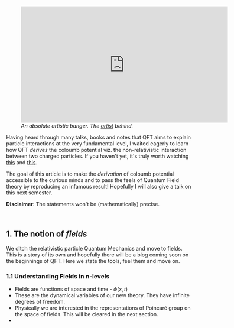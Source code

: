 <!-- ---
title: Coloumb Potential ala Quantum Field Theory
layout: default
tags: Physics
categories: Bundle
--- -->


<!-- <img src="\assets\images\Bundle\fields.png"> -->

<br>

<figure>

<iframe width="560" height="315" src="https://www.youtube.com/embed/Unl1jXFnzgo?si=fxZ1tNZ9j7O4aRBq" title="YouTube video player" frameborder="0" allow="accelerometer; autoplay; clipboard-write; encrypted-media; gyroscope; picture-in-picture; web-share" referrerpolicy="strict-origin-when-cross-origin" allowfullscreen></iframe>
<figcaption>
	<em>An absolute artistic banger. The <a href="https://www.behance.net/gallery/135701845/Theory-of-Everything-Illustrations-Quanta-Magazine">artist</a> behind.</em>
</figcaption>
</figure>
 
Having heard through many talks, books and notes that QFT aims to explain particle interactions at the very fundamental level, I waited eagerly to learn how QFT _derives_ the coloumb potential viz. the non-relativistic interaction between two charged particles. If you haven't yet, it's truly worth watching [this](https://www.youtube.com/watch?v=zNVQfWC_evg&t=39s&pp=ygUZcXVhbnR1bSBmaWVsZHMgZGF2aWQgdG9uZw%3D%3D) and [this](https://www.youtube.com/watch?v=Unl1jXFnzgo&t=48s&pp=ygUfZGF2aWQgdG9uZyBxdWFudHVtIGZpZWxkIHRoZW9yeQ%3D%3D). 

The goal of this article is to make the _derivation_ of coloumb potential accessible to the curious minds and to pass the feels of Quantum Field theory by reproducing an infamous result! Hopefully I will also give a talk on this next semester.

__Disclaimer__: The statements won't be (mathematically) precise.


<br>

## 1. The notion of _fields_

We ditch the relativistic particle Quantum Mechanics and move to fields. This is a story of its own and hopefully there will be a blog coming soon on the beginnings of QFT. Here we state the tools, feel them and move on.


### 1.1 Understanding Fields in n-levels  

- Fields are functions of space and time - $\phi(x,t)$
- These are the dynamical variables of our new theory. They have infinite degrees of freedom.
- Physically we are interested in the representations of Poincaré group on the space of fields. This will be cleared in the next section.
- 




























